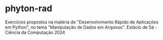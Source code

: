 # phyton-rad
 Exercícios propostos na matéria de "Desenvolvimento Rápido de Aplicações em Python", no tema "Manipulação de Dados em Arquivos".
 Estácio de Sá - Ciência da Computação 2024
